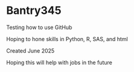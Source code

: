 # Bantry345
Testing how to use GitHub

Hoping to hone skills in Python, R, SAS, and html

Created June 2025

Hoping this will help with jobs in the future
